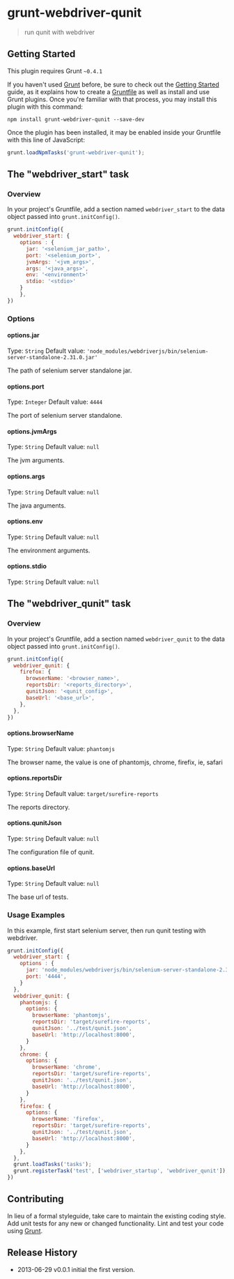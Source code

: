 # grunt-webdriver-qunit

> run qunit with webdriver

## Getting Started
This plugin requires Grunt `~0.4.1`

If you haven't used [Grunt](http://gruntjs.com/) before, be sure to check out the [Getting Started](http://gruntjs.com/getting-started) guide, as it explains how to create a [Gruntfile](http://gruntjs.com/sample-gruntfile) as well as install and use Grunt plugins. Once you're familiar with that process, you may install this plugin with this command:

```shell
npm install grunt-webdriver-qunit --save-dev
```

Once the plugin has been installed, it may be enabled inside your Gruntfile with this line of JavaScript:

```js
grunt.loadNpmTasks('grunt-webdriver-qunit');
```

## The "webdriver_start" task

### Overview
In your project's Gruntfile, add a section named `webdriver_start` to the data object passed into `grunt.initConfig()`.

```js
grunt.initConfig({
  webdriver_start: {
    options : {
      jar: '<selenium_jar_path>',
      port: '<selenium_port>',
      jvmArgs: '<jvm_args>',
      args: '<java_args>',
      env: '<environment>'
      stdio: '<stdio>'
    }
    },
})
```

### Options

#### options.jar
Type: `String`
Default value: `'node_modules/webdriverjs/bin/selenium-server-standalone-2.31.0.jar'`

The path of selenium server standalone jar.

#### options.port
Type: `Integer`
Default value: `4444`

The port of selenium server standalone.

#### options.jvmArgs
Type: `String`
Default value: `null`

The jvm arguments.

#### options.args
Type: `String`
Default value: `null`

The java arguments.

#### options.env
Type: `String`
Default value: `null`

The environment arguments.

#### options.stdio
Type: `String`
Default value: `null`


## The "webdriver_qunit" task

### Overview
In your project's Gruntfile, add a section named `webdriver_qunit` to the data object passed into `grunt.initConfig()`.

```js
grunt.initConfig({
  webdriver_qunit: {
    firefox: {
      browserName: '<browser_name>',
      reportsDir: '<reports_directory>',
      qunitJson: '<qunit_config>',
      baseUrl: '<base_url>',
    },
  },
})
```
#### options.browserName
Type: `String`
Default value: `phantomjs`

The browser name, the value is one of phantomjs, chrome, firefix, ie, safari

#### options.reportsDir
Type: `String`
Default value: `target/surefire-reports`

The reports directory.

#### options.qunitJson
Type: `String`
Default value: `null`

The configuration file of qunit.

#### options.baseUrl
Type: `String`
Default value: `null`

The base url of tests.

### Usage Examples

In this example, first start selenium server, then run qunit testing with webdriver. 

```js
grunt.initConfig({
  webdriver_start: {
    options : {
      jar: 'node_modules/webdriverjs/bin/selenium-server-standalone-2.31.0.jar',
      port: '4444',
    }
  },
  webdriver_qunit: {
    phantomjs: {
      options: {
        browserName: 'phantomjs',
        reportsDir: 'target/surefire-reports',
        qunitJson: '../test/qunit.json',
        baseUrl: 'http://localhost:8000',
      }
    },
    chrome: {
      options: {
        browserName: 'chrome',
        reportsDir: 'target/surefire-reports',
        qunitJson: '../test/qunit.json',
        baseUrl: 'http://localhost:8000',
      }
    },
    firefox: {
      options: {
        browserName: 'firefox',
        reportsDir: 'target/surefire-reports',
        qunitJson: '../test/qunit.json',
        baseUrl: 'http://localhost:8000',
      }
    },
  },
  grunt.loadTasks('tasks');
  grunt.registerTask('test', ['webdriver_startup', 'webdriver_qunit']);
})
```

## Contributing
In lieu of a formal styleguide, take care to maintain the existing coding style. Add unit tests for any new or changed functionality. Lint and test your code using [Grunt](http://gruntjs.com/).

## Release History
* 2013-06-29 v0.0.1 initial the first version.
